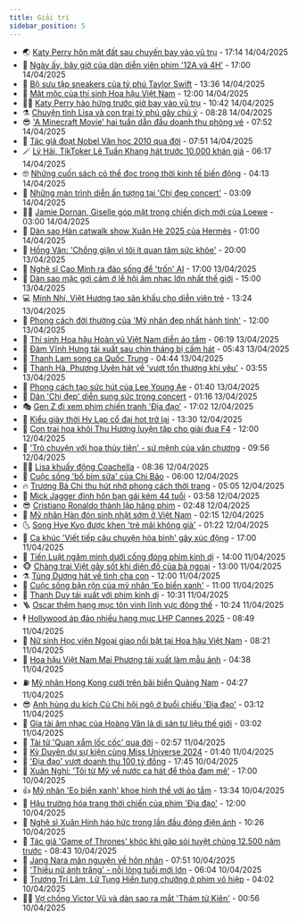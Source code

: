```yaml
---
title: Giải trí
sidebar_position: 5
---
```


<!-- vnexpress-giai-tri:START -->
- 🌏 [Katy Perry hôn mặt đất sau chuyến bay vào vũ trụ](https://vnexpress.net/katy-perry-hon-mat-dat-sau-chuyen-bay-vao-vu-tru-4874007.html) - 17:14 14/04/2025
- 💫 [Ngày ấy, bây giờ của dàn diễn viên phim &#39;12A và 4H&#39;](https://vnexpress.net/ngay-ay-bay-gio-cua-dan-dien-vien-phim-12a-va-4h-4872442.html) - 17:00 14/04/2025
- 🌮 [Bộ sưu tập sneakers của tỷ phú Taylor Swift](https://vnexpress.net/bo-suu-tap-sneakers-cua-ty-phu-taylor-swift-4873711.html) - 13:36 14/04/2025
- 🧠 [Mặt mộc của thí sinh Hoa hậu Việt Nam](https://vnexpress.net/mat-moc-cua-thi-sinh-hoa-hau-viet-nam-4873779.html) - 12:00 14/04/2025
- 👨‍🏫 [Katy Perry hào hứng trước giờ bay vào vũ trụ](https://vnexpress.net/katy-perry-hao-hung-truoc-gio-bay-vao-vu-tru-4873873.html) - 10:42 14/04/2025
- ⚗️ [Chuyện tình Lisa và con trai tỷ phú gây chú ý](https://vnexpress.net/chuyen-tinh-lisa-va-con-trai-ty-phu-gay-chu-y-4873789.html) - 08:28 14/04/2025
- 😎 [&#39;A Minecraft Movie&#39; hai tuần dẫn đầu doanh thu phòng vé](https://vnexpress.net/a-minecraft-movie-hai-tuan-dan-dau-doanh-thu-phong-ve-4873549.html) - 07:52 14/04/2025
- 🫣 [Tác giả đoạt Nobel Văn học 2010 qua đời](https://vnexpress.net/tac-gia-doat-nobel-van-hoc-2010-qua-doi-4873757.html) - 07:51 14/04/2025
- 🪄 [Lý Hải, TikToker Lê Tuấn Khang hát trước 10.000 khán giả](https://vnexpress.net/ly-hai-tiktoker-le-tuan-khang-hat-truoc-10-000-khan-gia-4873636.html) - 06:17 14/04/2025
- 🤓 [Những cuốn sách có thể đọc trong thời kinh tế biến động](https://vnexpress.net/nhung-cuon-sach-co-the-doc-trong-thoi-kinh-te-bien-dong-4872455.html) - 04:13 14/04/2025
- 🫶 [Những màn trình diễn ấn tượng tại &#39;Chị đẹp concert&#39;](https://vnexpress.net/nhung-man-trinh-dien-an-tuong-tai-chi-dep-concert-4873313.html) - 03:09 14/04/2025
- 🧑‍🏫 [Jamie Dornan, Giselle góp mặt trong chiến dịch mới của Loewe](https://vnexpress.net/jamie-dornan-giselle-gop-mat-trong-chien-dich-moi-cua-loewe-4872665.html) - 03:00 14/04/2025
- 🦄 [Dàn sao Hàn catwalk show Xuân Hè 2025 của Hermès](https://vnexpress.net/dan-sao-han-catwalk-show-xuan-he-2025-cua-hermes-4873444.html) - 01:00 14/04/2025
- 💫 [Hồng Vân: &#39;Chồng giận vì tôi ít quan tâm sức khỏe&#39;](https://vnexpress.net/hong-van-chong-gian-vi-toi-it-quan-tam-suc-khoe-4872291.html) - 20:00 13/04/2025
- 🎊 [Nghệ sĩ Cao Minh ra đảo sống để &#39;trốn&#39; AI](https://vnexpress.net/nghe-si-cao-minh-ra-dao-song-de-tron-ai-4873414.html) - 17:00 13/04/2025
- 👹 [Dàn sao mặc gợi cảm ở lễ hội âm nhạc lớn nhất thế giới](https://vnexpress.net/dan-sao-mac-goi-cam-o-le-hoi-am-nhac-lon-nhat-the-gioi-4873359.html) - 15:00 13/04/2025
- 💻 [Minh Nhí, Việt Hương tạo sân khấu cho diễn viên trẻ](https://vnexpress.net/minh-nhi-viet-huong-tao-san-khau-cho-dien-vien-tre-4873432.html) - 13:24 13/04/2025
- 🤡 [Phong cách đời thường của &#39;Mỹ nhân đẹp nhất hành tinh&#39;](https://vnexpress.net/phong-cach-doi-thuong-cua-my-nhan-dep-nhat-hanh-tinh-4873446.html) - 12:00 13/04/2025
- 🥰 [Thí sinh Hoa hậu Hoàn vũ Việt Nam diễn áo tắm](https://vnexpress.net/thi-sinh-hoa-hau-hoan-vu-viet-nam-dien-ao-tam-4873370.html) - 06:19 13/04/2025
- 🚀 [Đàm Vĩnh Hưng tái xuất sau chín tháng bị cấm hát](https://vnexpress.net/dam-vinh-hung-tai-xuat-sau-chin-thang-bi-cam-hat-4873354.html) - 05:43 13/04/2025
- 📝 [Thanh Lam song ca Quốc Trung](https://vnexpress.net/thanh-lam-song-ca-quoc-trung-4873351.html) - 04:44 13/04/2025
- 🐲 [Thanh Hà, Phương Uyên hát về &#39;vượt tổn thương khi yêu&#39;](https://vnexpress.net/thanh-ha-phuong-uyen-hat-ve-vuot-ton-thuong-khi-yeu-4872865.html) - 03:55 13/04/2025
- 🎃 [Phong cách tạo sức hút của Lee Young Ae](https://vnexpress.net/phong-cach-tao-suc-hut-cua-lee-young-ae-4872976.html) - 01:40 13/04/2025
- 🤠 [Dàn &#39;Chị đẹp&#39; diễn sung sức trong concert](https://vnexpress.net/dan-chi-dep-dien-sung-suc-trong-concert-4873285.html) - 01:16 13/04/2025
- 🎭 [Gen Z đi xem phim chiến tranh &#39;Địa đạo&#39;](https://vnexpress.net/gen-z-di-xem-phim-chien-tranh-dia-dao-4873064.html) - 17:02 12/04/2025
- 🧰 [Kiểu giày thời Hy Lạp cổ đại hot trở lại](https://vnexpress.net/kieu-giay-thoi-hy-lap-co-dai-hot-tro-lai-4873116.html) - 13:30 12/04/2025
- 🦍 [Con trai hoa khôi Thu Hương luyện tập cho giải đua F4](https://vnexpress.net/con-trai-hoa-khoi-thu-huong-luyen-tap-cho-giai-dua-f4-4872606.html) - 12:00 12/04/2025
- 🌝 [&#39;Trò chuyện với hoa thủy tiên&#39; - sứ mệnh của văn chương](https://vnexpress.net/tro-chuyen-voi-hoa-thuy-tien-su-menh-cua-van-chuong-4873142.html) - 09:56 12/04/2025
- 🧑‍💻 [Lisa khuấy động Coachella](https://vnexpress.net/lisa-khuay-dong-coachella-4873151.html) - 08:36 12/04/2025
- 🥸 [Cuộc sống &#39;bố bỉm sữa&#39; của Chi Bảo](https://vnexpress.net/cuoc-song-bo-bim-sua-cua-chi-bao-4872421.html) - 06:00 12/04/2025
- 🔥 [Trương Bá Chi thu hút nhờ phong cách thời trang](https://vnexpress.net/truong-ba-chi-thu-hut-nho-phong-cach-thoi-trang-4872832.html) - 05:05 12/04/2025
- 🐎 [Mick Jagger đính hôn bạn gái kém 44 tuổi](https://vnexpress.net/mick-jagger-dinh-hon-ban-gai-kem-44-tuoi-4873035.html) - 03:58 12/04/2025
- 😎 [Cristiano Ronaldo thành lập hãng phim](https://vnexpress.net/cristiano-ronaldo-thanh-lap-hang-phim-4873051.html) - 02:48 12/04/2025
- 🦄 [Mỹ nhân Hàn đón sinh nhật sớm ở Việt Nam](https://vnexpress.net/my-nhan-han-don-sinh-nhat-som-o-viet-nam-4872973.html) - 02:15 12/04/2025
- 🌜 [Song Hye Kyo được khen &#39;trẻ mãi không già&#39;](https://vnexpress.net/song-hye-kyo-duoc-khen-tre-mai-khong-gia-4872975.html) - 01:22 12/04/2025
- 🚦 [Ca khúc &#39;Viết tiếp câu chuyện hòa bình&#39; gây xúc động](https://vnexpress.net/ca-khuc-viet-tiep-cau-chuyen-hoa-binh-gay-xuc-dong-4872647.html) - 17:00 11/04/2025
- 🧐 [Tiến Luật ngâm mình dưới cống đóng phim kinh dị](https://vnexpress.net/tien-luat-ngam-minh-duoi-cong-dong-phim-kinh-di-4872942.html) - 14:00 11/04/2025
- 🐵 [Chàng trai Việt gây sốt khi diện đồ của bà ngoại](https://vnexpress.net/chang-trai-viet-gay-sot-khi-dien-do-cua-ba-ngoai-4872720.html) - 13:00 11/04/2025
- ⚗️ [Tùng Dương hát về tình cha con](https://vnexpress.net/tung-duong-hat-ve-tinh-cha-con-4872588.html) - 12:00 11/04/2025
- 👺 [Cuộc sống bận rộn của mỹ nhân &#39;Eo biển xanh&#39;](https://vnexpress.net/cuoc-song-ban-ron-cua-my-nhan-eo-bien-xanh-4872681.html) - 11:00 11/04/2025
- 🌊 [Thanh Duy tái xuất với phim kinh dị](https://vnexpress.net/thanh-duy-tai-xuat-voi-phim-kinh-di-4872673.html) - 10:31 11/04/2025
- 🪜 [Oscar thêm hạng mục tôn vinh lĩnh vực đóng thế](https://vnexpress.net/oscar-them-hang-muc-ton-vinh-linh-vuc-dong-the-4872834.html) - 10:24 11/04/2025
- 🕴 [Hollywood áp đảo nhiều hạng mục LHP Cannes 2025](https://vnexpress.net/hollywood-ap-dao-nhieu-hang-muc-lhp-cannes-2025-4872621.html) - 08:49 11/04/2025
- 💃 [Nữ sinh Học viện Ngoại giao nổi bật tại Hoa hậu Việt Nam](https://vnexpress.net/nu-sinh-hoc-vien-ngoai-giao-noi-bat-tai-hoa-hau-viet-nam-4872815.html) - 08:21 11/04/2025
- 🦄 [Hoa hậu Việt Nam Mai Phương tái xuất làm mẫu ảnh](https://vnexpress.net/hoa-hau-viet-nam-mai-phuong-tai-xuat-lam-mau-anh-4872636.html) - 04:38 11/04/2025
- ⛽️ [Mỹ nhân Hong Kong cưới trên bãi biển Quảng Nam](https://vnexpress.net/my-nhan-hong-kong-cuoi-tren-bai-bien-quang-nam-4872675.html) - 04:27 11/04/2025
- 😎 [Anh hùng du kích Củ Chi hội ngộ ở buổi chiếu &#39;Địa đạo&#39;](https://vnexpress.net/anh-hung-du-kich-cu-chi-hoi-ngo-o-buoi-chieu-dia-dao-4872587.html) - 03:12 11/04/2025
- 🌊 [Gia tài âm nhạc của Hoàng Vân là di sản tư liệu thế giới](https://vnexpress.net/gia-tai-am-nhac-cua-hoang-van-la-di-san-tu-lieu-the-gioi-4872594.html) - 03:02 11/04/2025
- 🐲 [Tài tử &#39;Quan xẩm lốc cốc&#39; qua đời](https://vnexpress.net/tai-tu-quan-xam-loc-coc-qua-doi-4872573.html) - 02:57 11/04/2025
- 💂 [Kỳ Duyên dự sự kiện cùng Miss Universe 2024](https://vnexpress.net/ky-duyen-du-su-kien-cung-miss-universe-2024-4872484.html) - 01:40 11/04/2025
- 🙉 [&#39;Địa đạo&#39; vượt doanh thu 100 tỷ đồng](https://vnexpress.net/dia-dao-vuot-doanh-thu-100-ty-dong-4872511.html) - 17:45 10/04/2025
- 💪 [Xuân Nghi: &#39;Tôi từ Mỹ về nước ca hát để thỏa đam mê&#39;](https://vnexpress.net/xuan-nghi-toi-tu-my-ve-nuoc-ca-hat-de-thoa-dam-me-4872296.html) - 17:00 10/04/2025
- 👍 [Mỹ nhân &#39;Eo biển xanh&#39; khoe hình thể với áo tắm](https://vnexpress.net/my-nhan-eo-bien-xanh-khoe-hinh-the-voi-ao-tam-4872358.html) - 13:34 10/04/2025
- 💪 [Hậu trường hóa trang thời chiến của phim &#39;Địa đạo&#39;](https://vnexpress.net/hau-truong-hoa-trang-thoi-chien-cua-phim-dia-dao-4872420.html) - 12:00 10/04/2025
- 💄 [Nghệ sĩ Xuân Hinh háo hức trong lần đầu đóng điện ảnh](https://vnexpress.net/nghe-si-xuan-hinh-hao-huc-trong-lan-dau-dong-dien-anh-4872390.html) - 10:26 10/04/2025
- 🦩 [Tác giả &#39;Game of Thrones&#39; khóc khi gặp sói tuyệt chủng 12.500 năm trước](https://vnexpress.net/tac-gia-game-of-thrones-khoc-khi-gap-soi-tuyet-chung-12-500-nam-truoc-4871848.html) - 08:43 10/04/2025
- 🥸 [Jang Nara mãn nguyện về hôn nhân](https://vnexpress.net/jang-nara-man-nguyen-ve-hon-nhan-4872299.html) - 07:51 10/04/2025
- 🧰 [&#39;Thiếu nữ ánh trăng&#39; - nỗi lòng tuổi mới lớn](https://vnexpress.net/giai-tri/phim/thu-vien-phim/thieu-nu-anh-trang-793) - 06:04 10/04/2025
- 💼 [Trương Trí Lâm, Lữ Tụng Hiền tung chưởng ở phim võ hiệp](https://vnexpress.net/truong-tri-lam-lu-tung-hien-tung-chuong-o-phim-vo-hiep-4872146.html) - 04:02 10/04/2025
- 🧑‍💻 [Vợ chồng Victor Vũ và dàn sao ra mắt &#39;Thám tử Kiên&#39;](https://vnexpress.net/vo-chong-victor-vu-va-dan-sao-ra-mat-tham-tu-kien-4872020.html) - 00:56 10/04/2025<!-- vnexpress-giai-tri:END -->
